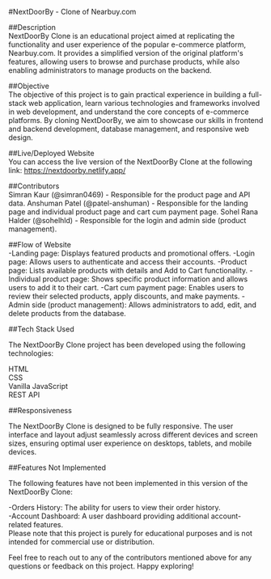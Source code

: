 #NextDoorBy - Clone of Nearbuy.com  
  
##Description  
NextDoorBy Clone is an educational project aimed at replicating the functionality and user experience of the popular e-commerce platform, Nearbuy.com. It provides a simplified version of the original platform's features, allowing users to browse and purchase products, while also enabling administrators to manage products on the backend.  
  
##Objective  
The objective of this project is to gain practical experience in building a full-stack web application, learn various technologies and frameworks involved in web development, and understand the core concepts of e-commerce platforms. By cloning NextDoorBy, we aim to showcase our skills in frontend and backend development, database management, and responsive web design.  
  
##Live/Deployed Website  
You can access the live version of the NextDoorBy Clone at the following link: https://nextdoorby.netlify.app/  
  
##Contributors  
Simran Kaur (@simran0469) - Responsible for the product page and API data.
Anshuman Patel (@patel-anshuman) - Responsible for the landing page and individual product page and cart cum payment page.
Sohel Rana Halder (@sohelhld) - Responsible for the login and admin side (product management).  
  
##Flow of Website  
-Landing page: Displays featured products and promotional offers.
-Login page: Allows users to authenticate and access their accounts.
-Product page: Lists available products with details and Add to Cart functionality.
-Individual product page: Shows specific product information and allows users to add it to their cart.
-Cart cum payment page: Enables users to review their selected products, apply discounts, and make payments.
-Admin side (product management): Allows administrators to add, edit, and delete products from the database.  
  
##Tech Stack Used  
  
The NextDoorBy Clone project has been developed using the following technologies:  
  
HTML  
CSS  
Vanilla JavaScript  
REST API  
  
##Responsiveness  
  
The NextDoorBy Clone is designed to be fully responsive. The user interface and layout adjust seamlessly across different devices and screen sizes, ensuring optimal user experience on desktops, tablets, and mobile devices.  
  
##Features Not Implemented  
  
The following features have not been implemented in this version of the NextDoorBy Clone:  
  
-Orders History: The ability for users to view their order history.  
-Account Dashboard: A user dashboard providing additional account-related features.  
Please note that this project is purely for educational purposes and is not intended for commercial use or distribution.  
  
Feel free to reach out to any of the contributors mentioned above for any questions or feedback on this project. Happy exploring!
